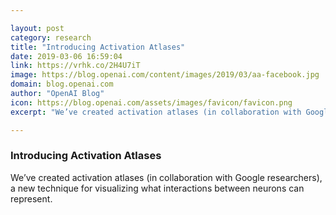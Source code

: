 ```yaml
---

layout: post
category: research
title: "Introducing Activation Atlases"
date: 2019-03-06 16:59:04
link: https://vrhk.co/2H4U7iT
image: https://blog.openai.com/content/images/2019/03/aa-facebook.jpg
domain: blog.openai.com
author: "OpenAI Blog"
icon: https://blog.openai.com/assets/images/favicon/favicon.png
excerpt: "We’ve created activation atlases (in collaboration with Google researchers), a new technique for visualizing what interactions between neurons can represent."

---
```


### Introducing Activation Atlases

We’ve created activation atlases (in collaboration with Google researchers), a new technique for visualizing what interactions between neurons can represent.